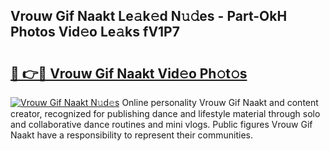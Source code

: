 ## Vrouw Gif Naakt Le𝚊k𝚎d N𝚞𝚍es - Part-OkH Photos Vid𝚎o Le𝚊ks fV1P7

# <h2><a href="http://fbatvu.evod.top/?m=Vrouw+Gif+Naakt">🔗 👉🔴 Vrouw Gif Naakt Vid𝚎o Ph𝚘t𝚘s</a></h2>

[![Vrouw Gif Naakt N𝚞d𝚎s](https://i.imgur.com/8V9OHl7.gif)](http://fbatvu.evod.top/?m=Vrouw+Gif+Naakt)
Online personality Vrouw Gif Naakt and content creator, recognized for publishing dance and lifestyle material through solo and collaborative dance routines and mini vlogs. Public figures Vrouw Gif Naakt have a responsibility to represent their communities. 
